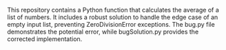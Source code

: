 This repository contains a Python function that calculates the average of a list of numbers.  It includes a robust solution to handle the edge case of an empty input list, preventing ZeroDivisionError exceptions. The bug.py file demonstrates the potential error, while bugSolution.py provides the corrected implementation.
